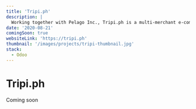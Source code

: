 ```yaml
---
title: 'Tripi.ph'
description: |
  Working together with Pelago Inc., Tripi.ph is a multi-merchant e-commerce platform. It’s vision is to allow users to shop in community marketplaces, sell their products by creating their own web stores, and stay social through active content sharing by influencers and content creators..
date: '2020-08-21'
comingSoon: true
websiteLink: 'https://tripi.ph'
thumbnail: '/images/projects/tripi-thumbnail.jpg'
stack:
  - Odoo
---
```


# Tripi.ph

Coming soon
